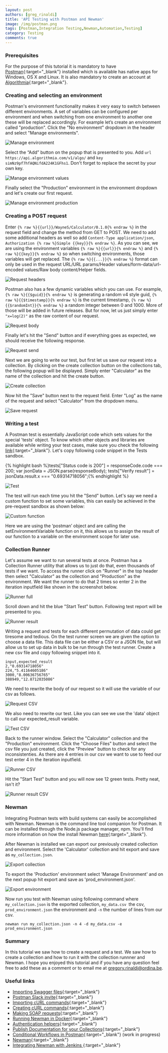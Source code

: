 ```yaml
---
layout: post
authors: [greg_rinaldi]
title: 'API Testing with Postman and Newman'
image: /img/postman.png
tags: [Postman,Integration Testing,Newman,Automation,Testing]
category: Testing
comments: true
---
```


### Prerequisites

For the purpose of this tutorial it is mandatory to have [Postman](https://www.getpostman.com/apps){:target="_blank"} installed which is available has native apps for Windows, OS X and Linux.
It is also mandatory to create an account at [Algorithmia](https://www.algorithmia.com/){:target="_blank"}.

### Creating and selecting an environment

Postman's environment functionality makes it very easy to switch between different environments.
A set of variables can be configured per environment and when switching from one environment to another one these will be replaced accordingly.
For example let’s create an environment called "production".
Click the "No environment" dropdown in the header and select "Manage environments".

<img alt="Manage environment" src="{{ '/img/postman-2016/manage_environment.png' | prepend: site.baseurl }}" class="image fit">

Select the “Add” button on the popup that is presented to you.
Add `url https://api.algorithmia.com/v1/algo/` and `key simNz9pf7hfAQNifdA224K1GFhs1`.
Don't forget to replace the secret by your own key.

<img alt="Manage environment values" src="{{ '/img/postman-2016/manage_environment_values.jpg' | prepend: site.baseurl }}" class="image fit">

Finally select the "Production" environment in the environment dropdown and let's create our first request.

<img alt="Manage environment production" src="{{ '/img/postman-2016/manage_environment_production.png' | prepend: site.baseurl }}" class="image fit">

### Creating a POST request

Enter `{% raw %}{{url}}/WayneS/Calculator/0.1.0{% endraw %}` in the request field and change the method from GET to POST.
We need to add some additional headers as well so add `Content-Type application/json`, `Authorization {% raw %}Simple {{key}}{% endraw %}`.
As you can see,
we are using the environment variables `{% raw %}{{url}}{% endraw %}` and `{% raw %}{{key}}{% endraw %}` so when switching environments,
those variables will get replaced.
The `{% raw %}{{...}}{% endraw %}` format can only be used in the request URL/URL params/Header values/form-data/url-encoded values/Raw body content/Helper fields.

<img alt="Request headers" src="{{ '/img/postman-2016/request_headers.png' | prepend: site.baseurl }}" class="image fit">

Postman also has a few dynamic variables which you can use. For example, `{% raw %}{{$guid}}{% endraw %}` is generating a random v4 style guid,
`{% raw %}{{$timestamp}}{% endraw %}` is the current timestamp,
`{% raw %}{{$randomInt}}{% endraw %}` a random integer between 0 and 1000.
More of those will be added in future releases.
But for now,
let us just simply enter `"x=log(2)"` as the raw content of our request.

<img alt="Request body" src="{{ '/img/postman-2016/request_body.png' | prepend: site.baseurl }}" class="image fit">

Finally let's hit the "Send" button and if everything goes as expected,
we should receive the following response.

<img alt="Request send" src="{{ '/img/postman-2016/request_send.jpg' | prepend: site.baseurl }}" class="image fit">

Next we are going to write our test, but first let us save our request into a collection. By clicking on the create collection button on the collections tab, the following popup will be displayed.  Simply enter "Calculator" as the name of the collection and hit the create button.

<img alt="Create collection" src="{{ '/img/postman-2016/create_collection.jpg' | prepend: site.baseurl }}" class="image fit">

Now hit the "Save" button next to the request field. Enter "Log" as the name of the request and select "Calculator" from the dropdown menu.

<img alt="Save request" src="{{ '/img/postman-2016/request_save.jpg' | prepend: site.baseurl }}" class="image fit">

### Writing a test

A Postman test is essentially JavaScript code which sets values for the special 'tests' object. To know which other objects and libraries are available while writing your test cases, make sure you check the following [link](https://www.getpostman.com/docs/sandbox){:target="_blank"}. Let's copy following code snippet in the Tests sandbox.

{% highlight bash %}tests["Status code is 200"] = responseCode.code === 200;
var jsonData = JSON.parse(responseBody);
tests["Verify result"] = jsonData.result.x === "0.69314718056";{% endhighlight %}

<img alt="Test" src="{{ '/img/postman-2016/test.jpg' | prepend: site.baseurl }}" class="image fit">

The test will run each time you hit the "Send" button. Let's say we need a custom function to set some variables,
this can easily be achieved in the pre-request sandbox as shown below:

<img alt="Custom function" src="{{ '/img/postman-2016/custom_function.jpg' | prepend: site.baseurl }}" class="image fit">

Here we are using the ‘postman’ object and are calling the setEnvironmentVariable function on it,
this allows us to assign the result of our function to a variable on the environment scope for later use.

### Collection Runner

Let's assume we want to run several tests at once.
Postman has a Collection Runner utility that allows us to just do that,
even thousands of tests if we want.
To access the runner click on "Runner" in the top header then select "Calculator" as the collection and "Production" as the environment.
We want the runner to do that 2 times so enter 2 in the iteration inputfield like shown in the screenshot below.

<img alt="Runner full" src="{{ '/img/postman-2016/runner_full.jpg' | prepend: site.baseurl }}" class="image fit">

Scroll down and hit the blue "Start Test" button. Following test report will be presented to you.

<img alt="Runner result" src="{{ '/img/postman-2016/runner_result.jpg' | prepend: site.baseurl }}" class="image fit">

Writing a request and tests for each different permutation of data could get tiresome and tedious.
On the test runner screen we are given the option to choose a data file.
This data file can be either a CSV or a JSON file,
but will allow us to set up data in bulk to be run through the test runner.
Create a new csv file and copy following snippet into it.

~~~~
input,expected_result
2,"0.69314718056"
224,"5.41164605186"
3000,"8.00636756765"
388949,"12.8712035086"
~~~~

We need to rewrite the body of our request so it will use the variable of our csv as follows.

<img alt="Request CSV" src="{{ '/img/postman-2016/request_csv.jpg' | prepend: site.baseurl }}" class="image fit">

We also need to rewrite our test.
Like you can see we use the 'data' object to call our expected_result variable.

<img alt="Test CSV" src="{{ '/img/postman-2016/test_csv.jpg' | prepend: site.baseurl }}" class="image fit">

Back to the runner window.
Select the "Calculator" collection and the "Production" environment.
Click the "Choose Files" button and select the csv file you just created,
click the "Preview" button to check for any inconsistenties.
As there are 4 entries in our csv we want to use to feed our test enter 4 in the iteration inputfield.

<img alt="Runner CSV" src="{{ '/img/postman-2016/runner_csv.jpg' | prepend: site.baseurl }}" class="image fit">

Hit the "Start Test" button and you will now see 12 green tests.
Pretty neat, isn't it?

<img alt="Runner result CSV" src="{{ '/img/postman-2016/runner_result_csv.jpg' | prepend: site.baseurl }}" class="image fit">

### Newman

Integrating Postman tests with build systems can easily be accomplished with Newman. Newman is the command line tool companion for Postman. It can be installed through the Node.js package manager, npm. You'll find more information on how the install Newman [here](https://github.com/postmanlabs/newman){:target="_blank"}.

After Newman is installed we can export our previously created collection and environment.
Select the 'Calculator' collection and hit export and save as `my_collection.json`.

<img alt="Export collection" src="{{ '/img/postman-2016/export_collection.jpg' | prepend: site.baseurl }}" class="image fit">

To export the 'Production' environment select 'Manage Environment' and on the next popup hit export and save as 'prod_environment.json'.

<img alt="Export environment" src="{{ '/img/postman-2016/export_environment.jpg' | prepend: site.baseurl }}" class="image fit">

Now run you test with Newman using following command where `my_collection.json` is the exported collection,
`my_data.csv `the csv, `prod_environment.json` the environment and `-n` the number of lines from our csv.

~~~~
newman run my_collection.json -n 4 -d my_data.csv -e prod_environment.json
~~~~

### Summary

In this tutorial we saw how to create a request and a test.
We saw how to create a collection and how to run it with the collection runnner and Newman.
I hope you enjoyed this tutorial and if you have any question feel free to add these as a comment or to email me at <gregory.rinaldi@ordina.be>.

### Useful links

- [Importing Swagger files](https://www.getpostman.com/docs/importing_swagger){:target="_blank"}
- [Postman Slack invite](https://www.getpostman.com/slack-invite){:target="_blank"}
- [Importing cURL commands](https://www.getpostman.com/docs/importing_curl){:target="_blank"}
- [Creating cURL commands](https://www.getpostman.com/docs/creating_curl){:target="_blank"}
- [Making SOAP requests](https://www.getpostman.com/docs/soap_requests){:target="_blank"}
- [Running Newman in Docker](https://www.getpostman.com/docs/newman_in_docker){:target="_blank"}
- [Authentication helpers](https://www.getpostman.com/docs/helpers){:target="_blank"}
- [Publish Documentation for your Collections](https://www.getpostman.com/docs/creating_documentation){:target="_blank"}
- [Conditional Workflows in Postman](http://blog.getpostman.com/2016/03/23/conditional-workflows-in-postman/){:target="_blank"} (work in progress)
- [Newman](https://www.npmjs.com/package/newman/){:target="_blank"}
- [Integrating Newman with Jenkins ](integrating_with_jenkins/){:target="_blank"}
